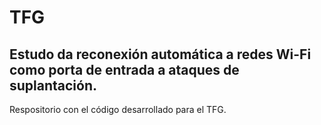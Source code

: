 # TFG
## Estudo da reconexión automática a redes Wi-Fi como porta de entrada a ataques de suplantación.
Respositorio con el código desarrollado para el TFG.



